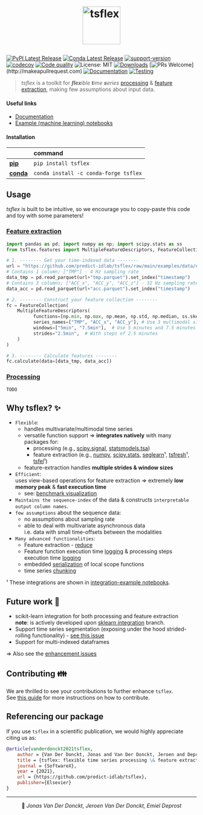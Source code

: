 # <p align="center"> <a href="https://predict-idlab.github.io/tsflex"><img alt="tsflex" src="https://raw.githubusercontent.com/predict-idlab/tsflex/main/docs/_static/logo.png" height="100"></a></p>

[![PyPI Latest Release](https://img.shields.io/pypi/v/tsflex.svg)](https://pypi.org/project/tsflex/)
[![Conda Latest Release](https://img.shields.io/conda/vn/conda-forge/tsflex?label=conda)](https://anaconda.org/conda-forge/tsflex)
[![support-version](https://img.shields.io/pypi/pyversions/tsflex)](https://img.shields.io/pypi/pyversions/tsflex)
[![codecov](https://img.shields.io/codecov/c/github/predict-idlab/tsflex?logo=codecov)](https://codecov.io/gh/predict-idlab/tsflex)
[![Code quality](https://img.shields.io/lgtm/grade/python/github/predict-idlab/tsflex?label=code%20quality&logo=lgtm)](https://lgtm.com/projects/g/predict-idlab/tsflex/context:python)
![License: MIT](https://img.shields.io/badge/License-MIT-blue.svg?color=black)
[![Downloads](https://pepy.tech/badge/tsflex)](https://pepy.tech/project/tsflex)
[![PRs Welcome](https://img.shields.io/badge/PRs-welcome-brightgreen.svg?)](http://makeapullrequest.com)
[![Documentation](https://github.com/predict-idlab/tsflex/actions/workflows/deploy-docs.yml/badge.svg)](https://github.com/predict-idlab/tsflex/actions/workflows/deploy-docs.yml)
[![Testing](https://github.com/predict-idlab/tsflex/actions/workflows/test.yml/badge.svg)](https://github.com/predict-idlab/tsflex/actions/workflows/test.yml)

<!-- ![Downloads](https://img.shields.io/conda/dn/conda-forge/tsflex?logo=anaconda) -->

> *tsflex* is a toolkit for _**flex**ible **t**ime **s**eries_ [processing](https://predict-idlab.github.io/tsflex/processing) & [feature extraction](https://predict-idlab.github.io/tsflex/features), making few assumptions about input data.

#### Useful links

- [Documentation](https://predict-idlab.github.io/tsflex/)
- [Example (machine learning) notebooks](https://github.com/predict-idlab/tsflex/tree/main/examples)

#### Installation

| | command|
|:--------------|:--------------|
| [**pip**](https://pypi.org/project/tsflex/) | `pip install tsflex` | 
| [**conda**](https://anaconda.org/conda-forge/tsflex) | `conda install -c conda-forge tsflex` |

## Usage

_tsflex_ is built to be intuitive, so we encourage you to copy-paste this code and toy with some parameters!

### <a href="https://predict-idlab.github.io/tsflex/features/#getting-started">Feature extraction</a>

```python
import pandas as pd; import numpy as np; import scipy.stats as ss
from tsflex.features import MultipleFeatureDescriptors, FeatureCollection

# 1. -------- Get your time-indexed data --------
url = "https://github.com/predict-idlab/tsflex/raw/main/examples/data/empatica/"
# Contains 1 column; ["TMP"] - 4 Hz sampling rate
data_tmp = pd.read_parquet(url+"tmp.parquet").set_index("timestamp")
# Contains 3 columns; ["ACC_x", "ACC_y", "ACC_z"] - 32 Hz sampling rate
data_acc = pd.read_parquet(url+"acc.parquet").set_index("timestamp")

# 2. -------- Construct your feature collection --------
fc = FeatureCollection(
    MultipleFeatureDescriptors(
          functions=[np.min, np.max, np.mean, np.std, np.median, ss.skew, ss.kurtosis],
          series_names=["TMP", "ACC_x", "ACC_y"], # Use 3 multimodal signals
          windows=["5min", "7.5min"],  # Use 5 minutes and 7.5 minutes
          strides="2.5min",  # With steps of 2.5 minutes
    )
)

# 3. -------- Calculate features --------
fc.calculate(data=[data_tmp, data_acc])
```

### <a href="https://predict-idlab.github.io/tsflex/processing/index.html#getting-started">Processing</a>
`TODO`

## Why tsflex? ✨

* `Flexible`:
    * handles multivariate/multimodal time series
    * versatile function support
      => **integrates natively** with many packages for:
      * processing (e.g., [scipy.signal](https://docs.scipy.org/doc/scipy/reference/tutorial/signal.html), [statsmodels.tsa](https://www.statsmodels.org/stable/tsa.html#time-series-filters))
      * feature extraction (e.g., [numpy](https://numpy.org/doc/stable/reference/routines.html), [scipy.stats](https://docs.scipy.org/doc/scipy/reference/tutorial/stats.html), [seglearn](https://dmbee.github.io/seglearn/feature_functions.html)¹, [tsfresh](https://tsfresh.readthedocs.io/en/latest/text/list_of_features.html)¹, [tsfel](https://tsfel.readthedocs.io/en/latest/descriptions/feature_list.html)¹)
    * feature-extraction handles **multiple strides & window sizes**
* `Efficient`:<br>
  uses view-based operations for feature extraction => extremely **low memory peak** & **fast execution time**<br>
  * see: [benchmark visualization](https://predict-idlab.github.io/tsflex/#benchmark)
* `Maintains the sequence-index` of the data & constructs `interpretable output column names`.
* `few assumptions` about the sequence data:
  * no assumptions about sampling rate
  * able to deal with multivariate asynchronous data<br>i.e. data with small time-offsets between the modalities
* `Many advanced functionalities`:
  * Feature extraction - [reduce]()
  * Feature function execution time [logging]() & processing steps execution time [logging]()
  * embedded [serialization]() of local scope functions
  * time series [chunking]()

¹ These integrations are shown in [integration-example notebooks](https://github.com/predict-idlab/tsflex/tree/main/examples).
## Future work 🔨

* scikit-learn integration for both processing and feature extraction<br>
  **note**: is actively developed upon [sklearn integration](https://github.com/predict-idlab/tsflex/tree/sklearn_integration) branch.
* Support time series segmentation (exposing under the hood strided-rolling functionality) - [see this issue](https://github.com/predict-idlab/tsflex/issues/15)
* Support for multi-indexed dataframes

=> Also see the [enhancement issues](https://github.com/predict-idlab/tsflex/issues?q=is%3Aissue+is%3Aopen+label%3Aenhancement+)
## Contributing 👪

We are thrilled to see your contributions to further enhance `tsflex`.<br>
See [this guide](CONTRIBUTING.md) for more instructions on how to contribute.

## Referencing our package

If you use `tsflex` in a scientific publication, we would highly appreciate citing us as:

```bibtex
@article{vanderdonckt2021tsflex,
    author = {Van Der Donckt, Jonas and Van Der Donckt, Jeroen and Deprost, Emiel and Van Hoecke, Sofie},
    title = {tsflex: flexible time series processing \& feature extraction},
    journal = {SoftwareX},
    year = {2021},
    url = {https://github.com/predict-idlab/tsflex},
    publisher={Elsevier}
}
```

---

<p style="text-align: center">
👤 <i>Jonas Van Der Donckt, Jeroen Van Der Donckt, Emiel Deprost</i>
</p>
